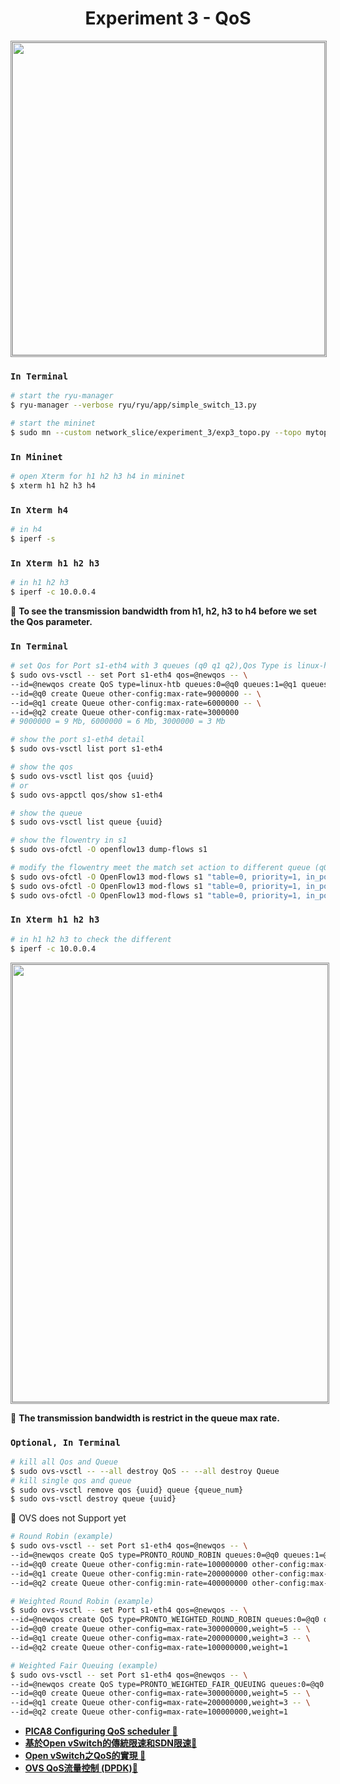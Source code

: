 <center>

# Experiment 3 - QoS

</center>

<p align="center">
    <img style="border-style:1px;border-style:double;border-color:#8C8C8C" src="https://github.com/xxionhong/network_slice/blob/main/experiment_2/img/2021-01-09%20task2.png?raw=true" width="500"/>
</p>

### `In Terminal`

```bash
# start the ryu-manager
$ ryu-manager --verbose ryu/ryu/app/simple_switch_13.py
```
```bash
# start the mininet
$ sudo mn --custom network_slice/experiment_3/exp3_topo.py --topo mytopo --mac --switch ovs,protocols=OpenFlow13 --controller remote
```
### `In Mininet`
```bash
# open Xterm for h1 h2 h3 h4 in mininet 
$ xterm h1 h2 h3 h4
```
### `In Xterm h4`
```bash
# in h4
$ iperf -s
```
### `In Xterm h1 h2 h3`

```bash
# in h1 h2 h3
$ iperf -c 10.0.0.4
```

 :pushpin: **To see the transmission bandwidth from h1, h2, h3 to h4 before we set the Qos parameter.**

### `In Terminal`

```bash
# set Qos for Port s1-eth4 with 3 queues (q0 q1 q2),Qos Type is linux-htb
$ sudo ovs-vsctl -- set Port s1-eth4 qos=@newqos -- \
--id=@newqos create QoS type=linux-htb queues:0=@q0 queues:1=@q1 queues:2=@q2 -- \
--id=@q0 create Queue other-config:max-rate=9000000 -- \
--id=@q1 create Queue other-config:max-rate=6000000 -- \
--id=@q2 create Queue other-config:max-rate=3000000
# 9000000 = 9 Mb, 6000000 = 6 Mb, 3000000 = 3 Mb

# show the port s1-eth4 detail
$ sudo ovs-vsctl list port s1-eth4

# show the qos
$ sudo ovs-vsctl list qos {uuid}
# or
$ sudo ovs-appctl qos/show s1-eth4

# show the queue
$ sudo ovs-vsctl list queue {uuid}

# show the flowentry in s1
$ sudo ovs-ofctl -O openflow13 dump-flows s1

# modify the flowentry meet the match set action to different queue (q0 q1 q2)
$ sudo ovs-ofctl -O OpenFlow13 mod-flows s1 "table=0, priority=1, in_port="s1-eth1", dl_src=00:00:00:00:00:01, dl_dst=00:00:00:00:00:04, actions=set_queue:0,output:"s1-eth4""
$ sudo ovs-ofctl -O OpenFlow13 mod-flows s1 "table=0, priority=1, in_port="s1-eth2", dl_src=00:00:00:00:00:02, dl_dst=00:00:00:00:00:04, actions=set_queue:1,output:"s1-eth4""
$ sudo ovs-ofctl -O OpenFlow13 mod-flows s1 "table=0, priority=1, in_port="s1-eth3", dl_src=00:00:00:00:00:03, dl_dst=00:00:00:00:00:04, actions=set_queue:2,output:"s1-eth4""
```
### `In Xterm h1 h2 h3`

```bash
# in h1 h2 h3 to check the different
$ iperf -c 10.0.0.4
```

<p align="center">
    <img style="border-style:1px;border-style:double;border-color:#8C8C8C" src="https://github.com/xxionhong/network_slice/blob/main/experiment_3/img/2020-10-15%20215853.jpg?raw=true" width="700"/>
</p>
 
 :pushpin: **The transmission bandwidth is restrict in the queue max rate.**

### `Optional, In Terminal`

```bash
# kill all Qos and Queue
$ sudo ovs-vsctl -- --all destroy QoS -- --all destroy Queue
# kill single qos and queue
$ sudo ovs-vsctl remove qos {uuid} queue {queue_num}
$ sudo ovs-vsctl destroy queue {uuid}
```
:pushpin: OVS does not Support yet

```bash
# Round Robin (example)
$ sudo ovs-vsctl -- set Port s1-eth4 qos=@newqos -- \
--id=@newqos create QoS type=PRONTO_ROUND_ROBIN queues:0=@q0 queues:1=@q1 queues:2=@q2 -- \
--id=@q0 create Queue other-config:min-rate=100000000 other-config:max-rate=200000000 -- \
--id=@q1 create Queue other-config:min-rate=200000000 other-config:max-rate=400000000 -- \
--id=@q2 create Queue other-config:min-rate=400000000 other-config:max-rate=600000000
```

```bash
# Weighted Round Robin (example)
$ sudo ovs-vsctl -- set Port s1-eth4 qos=@newqos -- \
--id=@newqos create QoS type=PRONTO_WEIGHTED_ROUND_ROBIN queues:0=@q0 queues:1=@q1 queues:2=@q2 -- \
--id=@q0 create Queue other-config=max-rate=300000000,weight=5 -- \
--id=@q1 create Queue other-config=max-rate=200000000,weight=3 -- \
--id=@q2 create Queue other-config=max-rate=100000000,weight=1
```

```bash
# Weighted Fair Queuing (example)
$ sudo ovs-vsctl -- set Port s1-eth4 qos=@newqos -- \
--id=@newqos create QoS type=PRONTO_WEIGHTED_FAIR_QUEUING queues:0=@q0 queues:1=@q1 queues:2=@q2 -- \
--id=@q0 create Queue other-config=max-rate=300000000,weight=5 -- \
--id=@q1 create Queue other-config=max-rate=200000000,weight=3 -- \
--id=@q2 create Queue other-config=max-rate=100000000,weight=1
```

- **[PICA8 Configuring QoS scheduler :link:](https://docs.pica8.com/display/PicOS211sp/Configuring+QoS+scheduler)**
- **[基於Open vSwitch的傳統限速和SDN限速:link:](https://www.sdnlab.com/23289.html)**
- **[Open vSwitch之QoS的實現 :link:](https://www.sdnlab.com/19208.html)**
- **[OVS QoS流量控制 (DPDK):link:](https://blog.csdn.net/sinat_20184565/article/details/93376574)**
